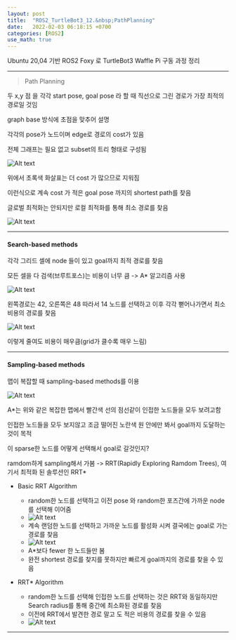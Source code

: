 ```yaml
---
layout: post
title:  "ROS2_TurtleBot3_12.&nbsp;PathPlanning"
date:   2022-02-03 06:18:15 +0700
categories: [ROS2]
use_math: true
---
```


Ubuntu 20,04 기반 ROS2 Foxy 로 TurtleBot3 Waffle Pi 구동 과정 정리

---

> Path Planning

두 x,y 점 을 각각 start pose, goal pose 라 할 때 직선으로 그린 경로가 가장 최적의 경로일 것임

graph base 방식에 초점을 맞추어 설명

각각의 pose가 노드이며 edge로 경로의 cost가 있음

전체 그래프는 필요 없고 subset의 트리 형태로 구성됨

![Alt text](http://leesangwon0114.github.io/static/img/ROS2/12.1.png)

위에서 초록색 화살표는 더 cost 가 많으므로 지워짐

이런식으로 계속 cost 가 적은 goal pose 까지의 shortest path를 찾음

글로벌 최적화는 안되지만 로컬 최적화를 통해 최소 경로를 찾음

![Alt text](http://leesangwon0114.github.io/static/img/ROS2/12.2.png)

---

#### Search-based methods

각각 그리드 셀에 node 들이 있고 goal까지 최적 경로를 찾음

모든 셀을 다 검색(브루트포스)는 비용이 너무 큼 -> A* 알고리즘 사용

![Alt text](http://leesangwon0114.github.io/static/img/ROS2/12.3.png)

왼쪽경로는 42, 오른쪽은 48 따라서 14 노드를 선택하고 이후 각각 뻗어나가면서 최소 비용의 경로를 찾음

![Alt text](http://leesangwon0114.github.io/static/img/ROS2/12.4.png)

이렇게 줄여도 비용이 매우큼(grid가 클수록 매우 느림)

---

#### Sampling-based methods

맵이 복잡할 때 sampling-based methods를 이용

![Alt text](http://leesangwon0114.github.io/static/img/ROS2/12.5.png)

A*는 위와 같은 복잡한 맵에서 빨간색 선의 점선같이 인접한 노드들을 모두 보려고함


인접한 노드들을 모두 보지않고 조금 떨어진 노란색 원 안에만 봐서 goal까지 도달하는 것이 목적

이 sparse한 노드를 어떻게 선택해서 goal로 갈것인지?

ramdom하게 sampling해서 가봄 -> RRT(Rapidly Exploring Ramdom Trees), 여기서 최적화 된 솔루션인 RRT*

- Basic RRT Algorithm
    - random한 노드를 선택하고 이전 pose 와 random한 포즈간에 가까운 node를 선택해 이어줌
    - ![Alt text](http://leesangwon0114.github.io/static/img/ROS2/12.6.png)
    - 계속 랜덤한 노드를 선택하고 가까운 노드를 활성화 시켜 결국에는 goal로 가는 경로를 찾음
    - ![Alt text](http://leesangwon0114.github.io/static/img/ROS2/12.7.png)
    - A*보다 fewer 한 노드들만 봄
    - 완전 shortest 경로를 찾지를 못하지만 빠르게 goal까지의 경로를 찾을 수 있음

- RRT* Algorithm
    - random한 노드를 선택해 인접한 노드를 선택하는 것은 RRT와 동일하지만 Search radius를 통해 중간에 최소화된 경로를 찾음
    - 이전에 RRT에서 발견한 경로 말고 도 적은 비용의 경로를 찾을 수 있음
    - ![Alt text](http://leesangwon0114.github.io/static/img/ROS2/12.8.png)

---